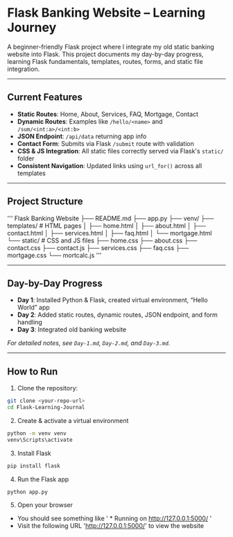 # Flask Banking Website – Learning Journey

A beginner-friendly Flask project where I integrate my old static banking website into Flask. This project documents my day-by-day progress, learning Flask fundamentals, templates, routes, forms, and static file integration.

---

## Current Features

- **Static Routes**: Home, About, Services, FAQ, Mortgage, Contact  
- **Dynamic Routes**: Examples like `/hello/<name>` and `/sum/<int:a>/<int:b>`  
- **JSON Endpoint**: `/api/data` returning app info  
- **Contact Form**: Submits via Flask `/submit` route with validation  
- **CSS & JS Integration**: All static files correctly served via Flask's `static/` folder  
- **Consistent Navigation**: Updated links using `url_for()` across all templates  

---

## Project Structure

'''
Flask Banking Website
├── README.md
├── app.py
├── venv/
├── templates/       # HTML pages
│   ├── home.html
│   ├── about.html
│   ├── contact.html
│   ├── services.html
│   ├── faq.html
│   └── mortgage.html
└── static/          # CSS and JS files
    ├── home.css
    ├── about.css
    ├── contact.css
    ├── contact.js
    ├── services.css
    ├── faq.css
    ├── mortgage.css
    └── mortcalc.js
'''

---

## Day-by-Day Progress

- **Day 1**: Installed Python & Flask, created virtual environment, “Hello World” app  
- **Day 2**: Added static routes, dynamic routes, JSON endpoint, and form handling  
- **Day 3**: Integrated old banking website

*For detailed notes, see `Day-1.md`, `Day-2.md`, and `Day-3.md`.*

---

## How to Run

1. Clone the repository:  
```bash
git clone <your-repo-url>
cd Flask-Learning-Journal
```
2. Create & activate a virtual environment
```bash
python -m venv venv
venv\Scripts\activate
```
3. Install Flask
```bash
pip install flask
```
4. Run the Flask app
```bash
python app.py
```
5. Open your browser
- You should see something like ' * Running on http://127.0.0.1:5000/ '
- Visit the following URL 'http://127.0.0.1:5000/' to view the website


